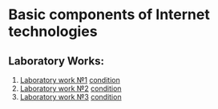 # Basic components of Internet technologies

## Laboratory Works:
1. [Laboratory work №1](https://github.com/DanilaNik/IU5_BKIT2022/tree/main/lab1) [condition](https://github.com/ugapanyuk/BKIT_2022/wiki/lab_python_intro)
2. [Laboratory work №2](https://github.com/DanilaNik/IU5_BKIT2022/tree/main/lab2) [condition](https://github.com/ugapanyuk/BKIT_2022/wiki/lab_python_oop)
3. [Laboratory work №3](https://github.com/DanilaNik/IU5_BKIT2022/tree/main/lab3) [condition](https://github.com/ugapanyuk/BKIT_2022/wiki/lab_python_fp)